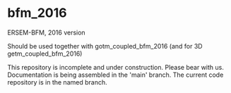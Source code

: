 # bfm_2016
ERSEM-BFM, 2016 version

Should be used together with gotm_coupled_bfm_2016 (and for 3D getm_coupled_bfm_2016)

This repository is incomplete and under construction. Please bear with us.
Documentation is being assembled in the 'main' branch.
The current code repository is in the named branch.
